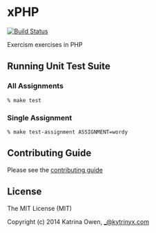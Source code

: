 # xPHP

[![Build Status](https://travis-ci.org/exercism/xphp.png?branch=master)](https://travis-ci.org/exercism/xphp)

Exercism exercises in PHP

## Running Unit Test Suite

### All Assignments

    % make test

### Single Assignment

    % make test-assignment ASSIGNMENT=wordy


## Contributing Guide

Please see the [contributing guide](https://github.com/exercism/x-api/blob/master/CONTRIBUTING.md#the-exercise-data)

## License

The MIT License (MIT)

Copyright (c) 2014 Katrina Owen, _@kytrinyx.com
